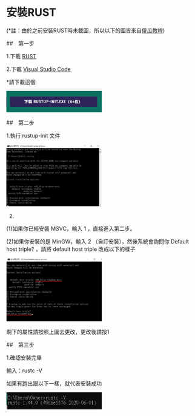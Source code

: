 # 安裝RUST

(*註：由於之前安裝RUST時未截圖，所以以下的圖皆來自[傻瓜教程](https://www.runoob.com/rust/rust-setup.html))

##　第一步

1.下載 [RUST](https://www.rust-lang.org/zh-CN/tools/install)

2.下載 [Visual Studio Code](https://code.visualstudio.com/Download)

*請下載這個

<img src = "https://github.com/syuan0327/sp108b/blob/master/rust/install/1.JPG" width=50% height=50%>

##　第二步

1.執行 rustup-init 文件

<img src = "https://github.com/syuan0327/sp108b/blob/master/rust/install/2.JPG" width=50% height=50%>

2.

(1)如果你已經安裝 MSVC，輸入 1 ，直接進入第二步。

(2)如果你安裝的是 MinGW，輸入 2 （自訂安裝），然後系統會詢問你 Default host triple? ，請將 default host triple 改成以下的樣子

<img src = "https://github.com/syuan0327/sp108b/blob/master/rust/install/3.JPG" width=50% height=50%>

剩下的屬性請按照上圖去更改，更改後請按1

##　第三步

1.確認安裝完畢

輸入：rustc -V  

如果有跑出跟以下一樣，就代表安裝成功

<img src = "https://github.com/syuan0327/sp108b/blob/master/rust/install/4.JPG" width=50% height=50%>




